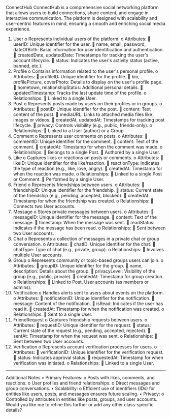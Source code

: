 ConnectHub
ConnectHub is a comprehensive social networking platform that allows users to build connections, share content, and engage in interactive communication. The platform is designed with scalability and user-centric features in mind, ensuring a smooth and enriching social media experience.
1.	User
o	Represents individual users of the platform.
o	Attributes:
	userID: Unique identifier for the user.
	name, email, password, dateOfBirth: Basic information for user identification and authentication.
	createdDate, updatedDate: Timestamps for tracking the user's account lifecycle.
	status: Indicates the user's activity status (active, banned, etc.).
2.	Profile
o	Contains information related to the user's personal profile.
o	Attributes:
	profileID: Unique identifier for the profile.
	bio, profilePicture, coverPhoto: Details to display on the user's profile page.
	hometown, relationshipStatus: Additional personal details.
	updatedTimestamp: Tracks the last update time of the profile.
o	Relationships:
	Linked to a single User.
3.	Post
o	Represents posts made by users on their profiles or in groups.
o	Attributes:
	postID: Unique identifier for the post.
	content: Text content of the post.
	mediaURL: Links to attached media files like images or videos.
	createdAt, updatedAt: Timestamps for tracking post lifecycle.
	privacy: Controls visibility (e.g., public, friends-only).
o	Relationships:
	Linked to a User (author) or a Group.
4.	Comment
o	Represents user comments on posts.
o	Attributes:
	commentID: Unique identifier for the comment.
	content: Text of the comment.
	createdAt: Timestamp for when the comment was made.
o	Relationships:
	Belongs to a single Post.
	Authored by a single User.
5.	Like
o	Captures likes or reactions on posts or comments.
o	Attributes:
	likeID: Unique identifier for the like/reaction.
	reactionType: Indicates the type of reaction (e.g., like, love, angry).
	createdAt: Timestamp for when the reaction was made.
o	Relationships:
	Linked to a single Post or Comment.
	Performed by a single User.
6.	Friend
o	Represents friendships between users.
o	Attributes:
	friendshipID: Unique identifier for the friendship.
	status: Current state of the friendship (e.g., pending, accepted, blocked).
	createdAt: Timestamp for when the friendship was created.
o	Relationships:
	Connects two User accounts.
7.	Message
o	Stores private messages between users.
o	Attributes:
	messageID: Unique identifier for the message.
	content: Text of the message.
	timestamp: When the message was sent.
	readStatus: Indicates if the message has been read.
o	Relationships:
	Sent between two User accounts.
8.	Chat
o	Represents a collection of messages in a private chat or group conversation.
o	Attributes:
	chatID: Unique identifier for the chat.
	chatType: Type of chat (e.g., private, group).
o	Relationships:
	Involves multiple User accounts.
9.	Group
o	Represents community or topic-based groups users can join.
o	Attributes:
	groupID: Unique identifier for the group.
	name, description: Details about the group.
	privacyLevel: Visibility of the group (e.g., public, private).
	createdAt: Timestamp for group creation.
o	Relationships:
	Linked to Post, User accounts (as members or admins).
10.	Notification
o	Handles alerts sent to users about events on the platform.
o	Attributes:
	notificationID: Unique identifier for the notification.
	message: Content of the notification.
	isRead: Indicates if the user has read it.
	createdAt: Timestamp for when the notification was created.
o	Relationships:
	Sent to a single User.
11.	FriendRequest
o	Captures friendship requests between users.
o	Attributes:
	requestID: Unique identifier for the request.
	status: Current state of the request (e.g., pending, accepted, rejected).
	sentAt: Timestamp for when the request was sent.
o	Relationships:
	Sent between two User accounts.
12.	Verification
o	Represents account verification processes for users.
o	Attributes:
	verificationID: Unique identifier for the verification request.
	status: Indicates approval status.
	requestedAt: Timestamp for when verification was initiated.
o	Relationships:
	Linked to a single User.
________________________________________
Additional Notes
•	Primary Features:
o	Posts with likes, comments, and reactions.
o	User profiles and friend relationships.
o	Direct messages and group conversations.
•	Scalability:
o	Efficient use of identifiers (IDs) for entities like users, posts, and messages ensures future scaling.
•	Privacy:
o	Controlled by attributes in entities like posts, groups, and user accounts.
Would you like me to refine this further or add any other class-specific details?



